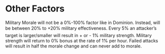 # Other Factors

Military Morale will not be a 0%-100% factor like in Dominion. Instead, will be between &#150;20% to +20% military effectiveness. Every 5% an attacker’s target is larger/smaller will result in + or - 1% military strength. Military strength will return to 0% bonus at the rate of 1% per hour. Failed attacks will result in half the morale change and can never add to morale.